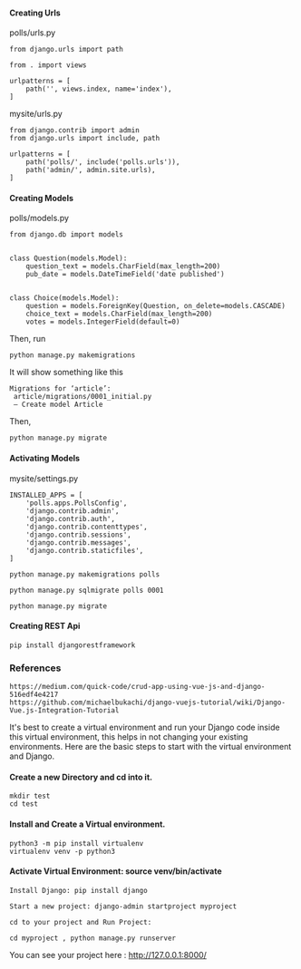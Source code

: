 #### Creating Urls

polls/urls.py
```
from django.urls import path

from . import views

urlpatterns = [
    path('', views.index, name='index'),
]
```

mysite/urls.py
```
from django.contrib import admin
from django.urls import include, path

urlpatterns = [
    path('polls/', include('polls.urls')),
    path('admin/', admin.site.urls),
]
```

#### Creating Models
polls/models.py
```
from django.db import models


class Question(models.Model):
    question_text = models.CharField(max_length=200)
    pub_date = models.DateTimeField('date published')


class Choice(models.Model):
    question = models.ForeignKey(Question, on_delete=models.CASCADE)
    choice_text = models.CharField(max_length=200)
    votes = models.IntegerField(default=0)
```

Then, run
```
python manage.py makemigrations
```

It will show something like this
```
Migrations for ‘article’:
 article/migrations/0001_initial.py
 — Create model Article
```

Then, 
```
python manage.py migrate
```

#### Activating Models
mysite/settings.py
```
INSTALLED_APPS = [
    'polls.apps.PollsConfig',
    'django.contrib.admin',
    'django.contrib.auth',
    'django.contrib.contenttypes',
    'django.contrib.sessions',
    'django.contrib.messages',
    'django.contrib.staticfiles',
]
```

```
python manage.py makemigrations polls
```

```
python manage.py sqlmigrate polls 0001
```

```
python manage.py migrate
```

#### Creating REST Api
```
pip install djangorestframework
```

### References
```
https://medium.com/quick-code/crud-app-using-vue-js-and-django-516edf4e4217
https://github.com/michaelbukachi/django-vuejs-tutorial/wiki/Django-Vue.js-Integration-Tutorial
```

It's best to create a virtual environment and run your Django code inside this virtual environment, this helps in not changing your existing environments. Here are the basic steps to start with the virtual environment and Django.

#### Create a new Directory and cd into it.
```
mkdir test
cd test
```

#### Install and Create a Virtual environment.

```
python3 -m pip install virtualenv
virtualenv venv -p python3
```

#### Activate Virtual Environment: source venv/bin/activate

```
Install Django: pip install django

Start a new project: django-admin startproject myproject

cd to your project and Run Project:

cd myproject , python manage.py runserver
```

You can see your project here : http://127.0.0.1:8000/
